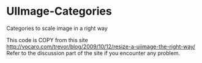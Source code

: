UIImage-Categories
==================

Categories to scale image in a right way

This code is COPY from this site http://vocaro.com/trevor/blog/2009/10/12/resize-a-uiimage-the-right-way/
Refer to the discussion part of the site if you encounter any problem.
